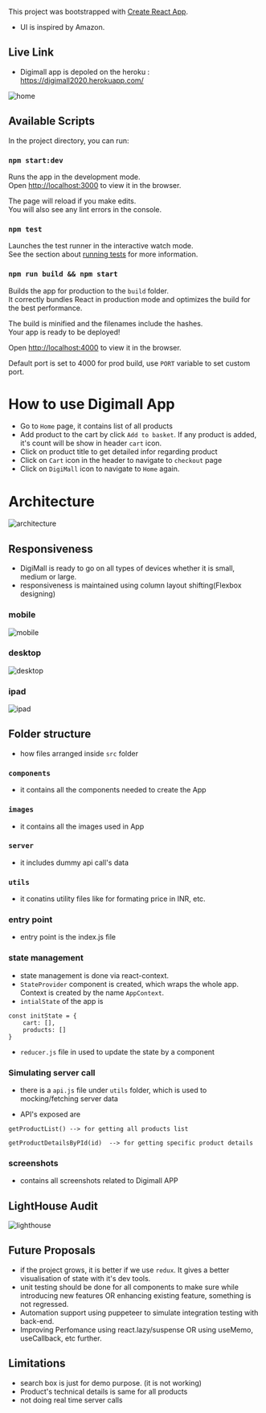 This project was bootstrapped with [Create React App](https://github.com/facebook/create-react-app).

-   UI is inspired by Amazon.

## Live Link

-   Digimall app is depoled on the heroku : https://digimall2020.herokuapp.com/

![home](./screenshots/home.png)

## Available Scripts

In the project directory, you can run:

### `npm start:dev`

Runs the app in the development mode.<br />
Open [http://localhost:3000](http://localhost:3000) to view it in the browser.

The page will reload if you make edits.<br />
You will also see any lint errors in the console.

### `npm test`

Launches the test runner in the interactive watch mode.<br />
See the section about [running tests](https://facebook.github.io/create-react-app/docs/running-tests) for more information.

### `npm run build && npm start`

Builds the app for production to the `build` folder.<br />
It correctly bundles React in production mode and optimizes the build for the best performance.

The build is minified and the filenames include the hashes.<br />
Your app is ready to be deployed!

Open [http://localhost:4000](http://localhost:4000) to view it in the browser.

Default port is set to 4000 for prod build, use `PORT` variable to set custom port.

# How to use Digimall App

-   Go to `Home` page, it contains list of all products
-   Add product to the cart by click `Add to basket`. If any product is added, it's count will be show in header `cart` icon.
-   Click on product title to get detailed infor regarding product
-   Click on `Cart` icon in the header to navigate to `checkout` page
-   Click on `DigiMall` icon to navigate to `Home` again.

# Architecture

![architecture](./screenshots/architecture.png)

## Responsiveness

-   DigiMall is ready to go on all types of devices whether it is small, medium or large.
-   responsiveness is maintained using column layout shifting(Flexbox designing)

### mobile

![mobile](./screenshots/mobile.png)

### desktop

![desktop](./screenshots/desktop.png)

### ipad

![ipad](./screenshots/ipad-pro.png)

## Folder structure

-   how files arranged inside `src` folder

### `components`

-   it contains all the components needed to create the App

### `images`

-   it contains all the images used in App

### `server`

-   it includes dummy api call's data

### `utils`

-   it conatins utility files like for formating price in INR, etc.

### entry point

-   entry point is the index.js file

### state management

-   state management is done via react-context.
-   `StateProvider` component is created, which wraps the whole app. Context is created by the name `AppContext`.
-   `intialState` of the app is

```code
const initState = {
    cart: [],
    products: []
}
```

-   `reducer.js` file in used to update the state by a component

### Simulating server call

-   there is a `api.js` file under `utils` folder, which is used to mocking/fetching server data

-   API's exposed are

```
getProductList() --> for getting all products list

getProductDetailsByPId(id)  --> for getting specific product details
```

### screenshots

-   contains all screenshots related to Digimall APP

## LightHouse Audit

![lighthouse](./screenshots/lighthouse.png)

## Future Proposals

-   if the project grows, it is better if we use `redux`. It gives a better visualisation of state with it's dev tools.
-   unit testing should be done for all components to make sure while introducing new features OR enhancing existing feature, something is not regressed.
-   Automation support using puppeteer to simulate integration testing with back-end.
-   Improving Perfomance using react.lazy/suspense OR using useMemo, useCallback, etc further.

## Limitations

-   search box is just for demo purpose. (it is not working)
-   Product's technical details is same for all products
-   not doing real time server calls
